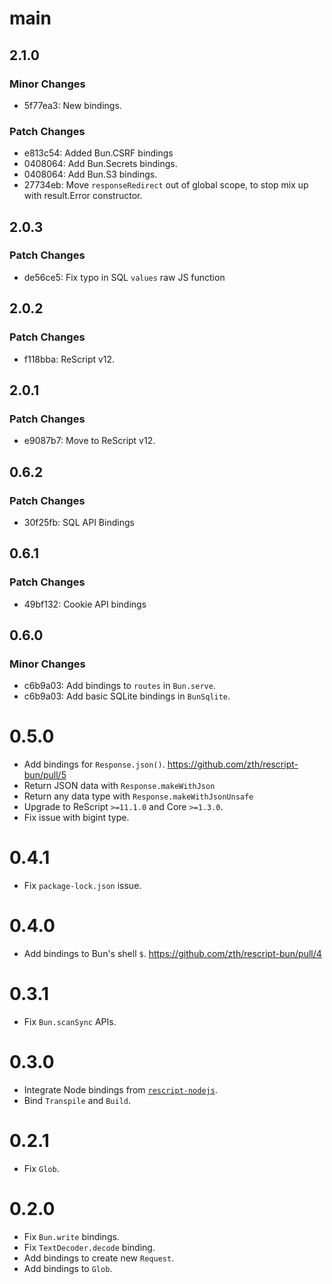 # main

## 2.1.0

### Minor Changes

- 5f77ea3: New bindings.

### Patch Changes

- e813c54: Added Bun.CSRF bindings
- 0408064: Add Bun.Secrets bindings.
- 0408064: Add Bun.S3 bindings.
- 27734eb: Move `responseRedirect` out of global scope, to stop mix up with result.Error constructor.

## 2.0.3

### Patch Changes

- de56ce5: Fix typo in SQL `values` raw JS function

## 2.0.2

### Patch Changes

- f118bba: ReScript v12.

## 2.0.1

### Patch Changes

- e9087b7: Move to ReScript v12.

## 0.6.2

### Patch Changes

- 30f25fb: SQL API Bindings

## 0.6.1

### Patch Changes

- 49bf132: Cookie API bindings

## 0.6.0

### Minor Changes

- c6b9a03: Add bindings to `routes` in `Bun.serve`.
- c6b9a03: Add basic SQLite bindings in `BunSqlite`.

# 0.5.0

- Add bindings for `Response.json()`. https://github.com/zth/rescript-bun/pull/5
- Return JSON data with `Response.makeWithJson`
- Return any data type with `Response.makeWithJsonUnsafe`
- Upgrade to ReScript `>=11.1.0` and Core `>=1.3.0`.
- Fix issue with bigint type.

# 0.4.1

- Fix `package-lock.json` issue.

# 0.4.0

- Add bindings to Bun's shell `$`. https://github.com/zth/rescript-bun/pull/4

# 0.3.1

- Fix `Bun.scanSync` APIs.

# 0.3.0

- Integrate Node bindings from [`rescript-nodejs`](https://github.com/TheSpyder/rescript-nodejs).
- Bind `Transpile` and `Build`.

# 0.2.1

- Fix `Glob`.

# 0.2.0

- Fix `Bun.write` bindings.
- Fix `TextDecoder.decode` binding.
- Add bindings to create new `Request`.
- Add bindings to `Glob`.
